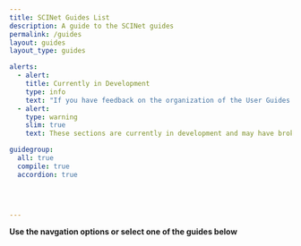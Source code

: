 ```yaml
---
title: SCINet Guides List
description: A guide to the SCINet guides
permalink: /guides
layout: guides
layout_type: guides

alerts:
  - alert:
    title: Currently in Development
    type: info
    text: "If you have feedback on the organization of the User Guides sections, please email us at <a href='mailto:moe.richert@usda.gov'>moe.richert@usda.gov.</a>"
  - alert: 
    type: warning
    slim: true 
    text: These sections are currently in development and may have broken links or missing images.

guidegroup:
  all: true
  compile: true
  accordion: true
  



---
```


**Use the navgation options or select one of the guides below**
